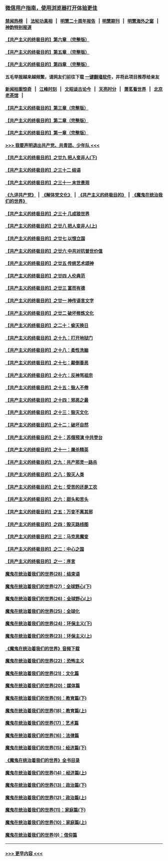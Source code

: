 ### [微信用户指南，使用浏览器打开体验更佳](https://github.com/gfw-breaker/banned-news1/blob/master/indexes/wechat-guide.md?t=0)
#### [禁闻热榜](热点新闻.md?t=0)  &nbsp;&nbsp;|&nbsp;&nbsp; [法轮功真相](https://github.com/gfw-breaker/truth/blob/master/README.md?t=0) &nbsp;&nbsp;|&nbsp;&nbsp; [明慧二十周年报告](https://github.com/gfw-breaker/mh-reports/blob/master/README.md?t=0) &nbsp;&nbsp;|&nbsp;&nbsp;[明慧期刊](https://github.com/gfw-breaker/mh-qikan) &nbsp;&nbsp;|&nbsp;&nbsp; [明慧海外之窗](https://github.com/gfw-breaker/mh-news/blob/master/README.md?t=0) &nbsp;&nbsp;|&nbsp;&nbsp; [神韵特别报道](https://github.com/gfw-breaker/mh-news/blob/master/shenyun.md?t=0)
#### [【共产主义的终极目的】第六章 （完整版）](../pages/nsc422/n11428913.md?t=02151633) 
#### [【共产主义的终极目的】第五章 （完整版）](../pages/nsc422/n11428912.md?t=02151633) 
#### [【共产主义的终极目的】第四章 （完整版）](../pages/nsc422/n11428907.md?t=02151633) 
#### 五毛举报越来越频繁，请网友们前往下载 [一键翻墙软件](https://github.com/gfw-breaker/ssr-accounts)，并将此项目推荐给亲友
#### [新闻拍案惊奇](https://github.com/gfw-breaker/banned-news1/blob/master/pages/link4.md) &nbsp;&nbsp;|&nbsp;&nbsp; [江峰时刻](https://github.com/gfw-breaker/banned-news1/blob/master/pages/link4.md) &nbsp;&nbsp;|&nbsp;&nbsp; [文昭谈古论今](https://github.com/gfw-breaker/banned-news1/blob/master/pages/link4.md) &nbsp;&nbsp;|&nbsp;&nbsp; [天亮时分](https://github.com/gfw-breaker/banned-news1/blob/master/pages/link4.md) &nbsp;&nbsp;|&nbsp;&nbsp; [萧茗看世界](https://github.com/gfw-breaker/banned-news1/blob/master/pages/link4.md) &nbsp;&nbsp;|&nbsp;&nbsp; [北京老茶馆](https://github.com/gfw-breaker/banned-news1/blob/master/pages/link4.md) &nbsp;&nbsp;|&nbsp;&nbsp; 
#### [【共产主义的终极目的】第三章（完整版）](../pages/nsc422/n11428848.md?t=02151633) 
#### [【共产主义的终极目的】第二章（完整版）](../pages/nsc422/n11428831.md?t=02151633) 
#### [【共产主义的终极目的】第一章（完整版）](../pages/nsc422/n11417651.md?t=02151633) 
#### [>>> 我要声明退出共产党、共青团、少年队 <<<](https://github.com/begood0513/goodnews/blob/master/quit/letter.md) 
#### [【共产主义的终极目的】之廿九 把人变非人(下)](../pages/nsc422/n11344140.md?t=02151633) 
#### [【共产主义的终极目的】之三十二 结语](../pages/nsc422/n11360535.md?t=02151633) 
#### [【共产主义的终极目的】之三十一 末世景观](../pages/nsc422/n11351129.md?t=02151633) 
#### [《九评共产党》](https://github.com/begood0513/9ping.md/blob/master/README.md) &nbsp;|&nbsp; [《解体党文化》](../../../../jtdwh.md/blob/master/README.md)  &nbsp;|&nbsp; [《共产主义的终极目的》](../../../../gczydzjmd.md/blob/master/README.md) &nbsp;|&nbsp; [《魔鬼在统治我们的世界》](../../../../mgztzwmdsj.md/blob/master/README.md) 
#### [【共产主义的终极目的】之三十 几成狼世界](../pages/nsc422/n11348280.md?t=02151633) 
#### [【共产主义的终极目的】之廿八 把人变非人(上)](../pages/nsc422/n11340492.md?t=02151633) 
#### [【共产主义的终极目的】之廿七 以恨立国](../pages/nsc422/n11336944.md?t=02151633) 
#### [【共产主义的终极目的】之廿六 中共对抗普世价值](../pages/nsc422/n11324785.md?t=02151633) 
#### [【共产主义的终极目的】之廿五 传统艺术颂神](../pages/nsc422/n11296396.md?t=02151633) 
#### [【共产主义的终极目的】之廿四 人伦典范](../pages/nsc422/n11296397.md?t=02151633) 
#### [【共产主义的终极目的】之廿三 富而有德](../pages/nsc422/n11283598.md?t=02151633) 
#### [【共产主义的终极目的】之廿一 神传语言文字](../pages/nsc422/n11263265.md?t=02151633) 
#### [【共产主义的终极目的】之廿二 破坏修炼文化](../pages/nsc422/n11245728.md?t=02151633) 
#### [【共产主义的终极目的】之二十：偷天换日](../pages/nsc422/n11238846.md?t=02151633) 
#### [【共产主义的终极目的】之十九：打开地狱门](../pages/nsc422/n11206376.md?t=02151633) 
#### [【共产主义的终极目的】之十八：柔性洗脑](../pages/nsc422/n11199994.md?t=02151633) 
#### [【共产主义的终极目的】之十七：颠倒善恶](../pages/nsc422/n11179782.md?t=02151633) 
#### [【共产主义的终极目的】之十六：反神骂祖宗](../pages/nsc422/n11166798.md?t=02151633) 
#### [【共产主义的终极目的】之十五：毁人不倦](../pages/nsc422/n11166792.md?t=02151633) 
#### [【共产主义的终极目的】之十四：邪恶之最](../pages/nsc422/n11150249.md?t=02151633) 
#### [【共产主义的终极目的】之十三：毁灭文化](../pages/nsc422/n11135227.md?t=02151633) 
#### [【共产主义的终极目的】之十二：破坏自然](../pages/nsc422/n11135214.md?t=02151633) 
#### [【共产主义的终极目的】之十：苏俄预演 中共登台](../pages/nsc422/n11118424.md?t=02151633) 
#### [【共产主义的终极目的】之十一：屠杀精英](../pages/nsc422/n11118442.md?t=02151633) 
#### [【共产主义的终极目的】之九：共产邪灵一路杀](../pages/nsc422/n11114139.md?t=02151633) 
#### [【共产主义的终极目的】之八：毁灭人类](../pages/nsc422/n11108503.md?t=02151633) 
#### [【共产主义的终极目的】之七：受苦的还是工农](../pages/nsc422/n11101809.md?t=02151633) 
#### [【共产主义的终极目的】之六：甜头和苦头](../pages/nsc422/n11096971.md?t=02151633) 
#### [【共产主义的终极目的】之五：万变不离其邪](../pages/nsc422/n11091285.md?t=02151633) 
#### [【共产主义的终极目的】之四：毁灭路线图](../pages/nsc422/n11086284.md?t=02151633) 
#### [【共产主义的终极目的】之三：马克思魔变](../pages/nsc422/n11061941.md?t=02151633) 
#### [【共产主义的终极目的】之二：中心之国](../pages/nsc422/n11047728.md?t=02151633) 
#### [【共产主义的终极目的】之一：序言](../pages/nsc422/n11086077.md?t=02151633) 
#### [魔鬼在统治着我们的世界(28)：结束语](../pages/nsc422/n10936246.md?t=02151633) 
#### [魔鬼在统治着我们的世界(27)：全球野心(下)](../pages/nsc422/n10928319.md?t=02151633) 
#### [魔鬼在统治着我们的世界(26)：全球野心(上)](../pages/nsc422/n10900318.md?t=02151633) 
#### [魔鬼在统治着我们的世界(25)：全球化](../pages/nsc422/n10788205.md?t=02151633) 
#### [魔鬼在统治着我们的世界(24)：环保主义(下)](../pages/nsc422/n10695307.md?t=02151633) 
#### [魔鬼在统治着我们的世界(23)：环保主义(上)](../pages/nsc422/n10688613.md?t=02151633) 
#### [《魔鬼在统治着我们的世界》音频下载](../pages/nsc422/n10635553.md?t=02151633) 
#### [魔鬼在统治着我们的世界(22)：恐怖主义](../pages/nsc422/n10614727.md?t=02151633) 
#### [魔鬼在统治着我们的世界(21)：文化篇](../pages/nsc422/n10597706.md?t=02151633) 
#### [魔鬼在统治着我们的世界(20)：媒体篇](../pages/nsc422/n10586579.md?t=02151633) 
#### [魔鬼在统治着我们的世界(19)：教育篇(下)](../pages/nsc422/n10564808.md?t=02151633) 
#### [魔鬼在统治着我们的世界(18)：教育篇(上)](../pages/nsc422/n10526970.md?t=02151633) 
#### [魔鬼在统治着我们的世界(17)：艺术篇](../pages/nsc422/n10499093.md?t=02151633) 
#### [魔鬼在统治着我们的世界(16)：法律篇](../pages/nsc422/n10485969.md?t=02151633) 
#### [魔鬼在统治着我们的世界(15)：经济篇(下)](../pages/nsc422/n10469975.md?t=02151633) 
#### [《魔鬼在统治着我们的世界》全书目录](../pages/nsc422/n10464261.md?t=02151633) 
#### [魔鬼在统治着我们的世界(14)：经济篇(上)](../pages/nsc422/n10457370.md?t=02151633) 
#### [魔鬼在统治着我们的世界(13)：政治篇(下)](../pages/nsc422/n10448270.md?t=02151633) 
#### [魔鬼在统治着我们的世界(12)：政治篇(上)](../pages/nsc422/n10444576.md?t=02151633) 
#### [魔鬼在统治着我们的世界(11)：家庭篇(下)](../pages/nsc422/n10440961.md?t=02151633) 
#### [魔鬼在统治着我们的世界(10)：家庭篇(上)](../pages/nsc422/n10435448.md?t=02151633) 
#### [魔鬼在统治着我们的世界(9)：信仰篇](../pages/nsc422/n10432159.md?t=02151633) 

----
#### [ >>> 更早内容 <<< ](../indexes/nsc422-earlier.md)
